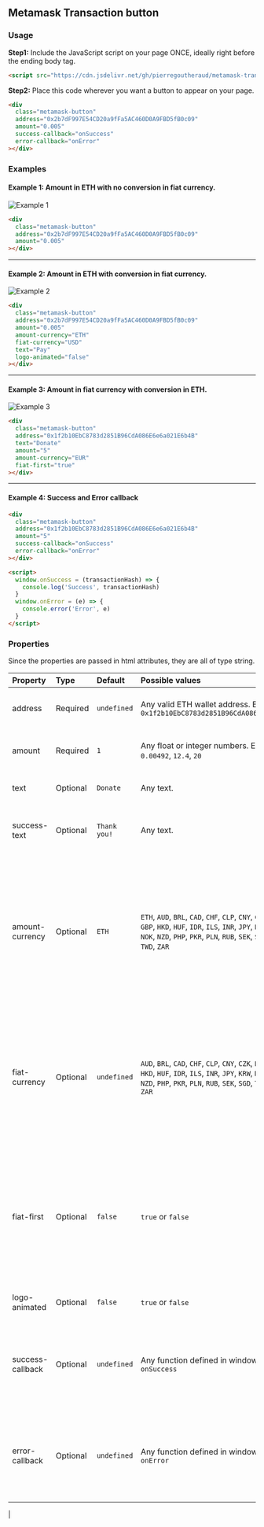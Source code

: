 ## Metamask Transaction button

### Usage

**Step1:** Include the JavaScript script on your page ONCE, ideally right before the ending body tag.
```html
<script src="https://cdn.jsdelivr.net/gh/pierregoutheraud/metamask-transaction-button@1.0.1/build/static/js/mtb.js"></script>
```

**Step2:** Place this code wherever you want a button to appear on your page.
```html
<div
  class="metamask-button"
  address="0x2b7dF997E54CD20a9fFa5AC460D0A9FBD5fB0c09"
  amount="0.005"
  success-callback="onSuccess"
  error-callback="onError"
></div>
```

### Examples

#### Example 1: Amount in ETH with no conversion in fiat currency.
![Example 1](https://d3vv6lp55qjaqc.cloudfront.net/items/422t2p030C152q0w103j/Image%202018-04-24%20at%204.37.36%20PM.png?v=7b3aeba7)
```html
<div
  class="metamask-button"
  address="0x2b7dF997E54CD20a9fFa5AC460D0A9FBD5fB0c09"
  amount="0.005"
></div>
```

---
#### Example 2: Amount in ETH with conversion in fiat currency.
![Example 2](https://d3vv6lp55qjaqc.cloudfront.net/items/3f3V1S0j0p3z140w3O3W/Image%202018-04-24%20at%204.30.30%20PM.png?v=8577379d)
```html
<div
  class="metamask-button"
  address="0x2b7dF997E54CD20a9fFa5AC460D0A9FBD5fB0c09"
  amount="0.005"
  amount-currency="ETH"
  fiat-currency="USD"
  text="Pay"
  logo-animated="false"
></div>
```
---
#### Example 3: Amount in fiat currency with conversion in ETH.

![Example 3](https://d3vv6lp55qjaqc.cloudfront.net/items/2l1e2c2u3Y222f191G3V/Image%202018-04-24%20at%204.33.05%20PM.png?v=df8997c3)

```html
<div
  class="metamask-button"
  address="0x1f2b10EbC8783d2851B96CdA086E6e6a021E6b4B"
  text="Donate"
  amount="5"
  amount-currency="EUR"
  fiat-first="true"
></div>
```
---
#### Example 4: Success and Error callback

```html
<div
  class="metamask-button"
  address="0x1f2b10EbC8783d2851B96CdA086E6e6a021E6b4B"
  amount="5"
  success-callback="onSuccess"
  error-callback="onError"
></div>

<script>
  window.onSuccess = (transactionHash) => {
    console.log('Success', transactionHash)
  }
  window.onError = (e) => {
    console.error('Error', e)
  }
</script>
```

### Properties

Since the properties are passed in html attributes, they are all of type string.

| Property | Type | Default | Possible values | Description |
|:---|:---|:---|:---|:---|
| address | Required | `undefined` | Any valid ETH wallet address. Example: `0x1f2b10EbC8783d2851B96CdA086E6e6a021E6b4B` | The recipient ETH wallet address.
| amount | Required | `1` | Any float or integer numbers. Examples: `0.00492`, `12.4`, `20` | The amount to send in the transaction.
| text | Optional | `Donate` | Any text. | The text to display in the button.
| success-text | Optional | `Thank you!` | Any text. | Text to display when transaction is finished.
| amount-currency | Optional | `ETH` | `ETH`, `AUD`, `BRL`, `CAD`, `CHF`, `CLP`, `CNY`, `CZK`, `DKK`, `EUR`, `GBP`, `HKD`, `HUF`, `IDR`, `ILS`, `INR`, `JPY`, `KRW`, `MXN`, `MYR`, `NOK`, `NZD`, `PHP`, `PKR`, `PLN`, `RUB`, `SEK`, `SGD`, `THB`, `TRY`, `TWD`, `ZAR` | The currency of the amount. If this is different from `ETH` (Example: `USD`) than the button will convert the amount into ETH and will display it as well.
| fiat-currency | Optional | `undefined` | `AUD`, `BRL`, `CAD`, `CHF`, `CLP`, `CNY`, `CZK`, `DKK`, `EUR`, `GBP`, `HKD`, `HUF`, `IDR`, `ILS`, `INR`, `JPY`, `KRW`, `MXN`, `MYR`, `NOK`, `NZD`, `PHP`, `PKR`, `PLN`, `RUB`, `SEK`, `SGD`, `THB`, `TRY`, `TWD`, `ZAR` | Only works if your amount-currency is `ETH`. `fiat-currency` is the fiat currency (Example: `USD`, `EUR`...) used to display a converted amount.
| fiat-first | Optional | `false` | `true` or `false` | If `amount-currency` is different from `ETH` than it displays the big amount in `amount-currency`, the small amount will be displayed in `ETH`
| logo-animated | Optional | `false` | `true` or `false` | Boolean to animate the logo.
| success-callback | Optional | `undefined` | Any function defined in window. Example: `onSuccess` | The callback function to be called when transaction finished without errors.
| error-callback | Optional | `undefined` | Any function defined in window. Example: `onError` | The callback function to be called when an error occured during the transaction.
|
